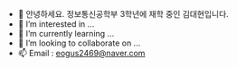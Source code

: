 - 👋 안녕하세요. 정보통신공학부 3학년에 재학 중인 김대현입니다.
- 👀 I’m interested in ...
- 🌱 I’m currently learning ...
- 💞️ I’m looking to collaborate on ...
- 📫 Email : eogus2469@naver.com

<!---
KimDaeHyun99/KimDaeHyun99 is a ✨ special ✨ repository because its `README.md` (this file) appears on your GitHub profile.
You can click the Preview link to take a look at your changes.
--->
